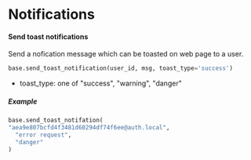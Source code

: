# Notifications

#### Send toast notifications

Send a nofication message which can be toasted on web page to a user.

```python
base.send_toast_notification(user_id, msg, toast_type='success')
```

* toast_type:  one of  "success", "warning", "danger"

##### Example

```python
base.send_toast_notifation(
"aea9e807bcfd4f3481d60294df74f6ee@auth.local",
  "error request",
  "danger"
)
```